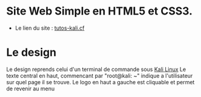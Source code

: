 # Site Web Simple en HTML5 et CSS3.
<ul>
  <li>
    Le lien du site : <a href = "http://tutos-kali.cf/">tutos-kali.cf</a>
  </li>
</ul>

# Le design

Le design reprends celui d'un terminal de commande sous <a href = "https://www.kali.org/">Kali Linux</a>
Le texte central en haut, commencant par "root@kali: ~" indique a l'utilisateur sur quel page il se trouve.
Le logo en haut a gauche est <a>cliquable</a> et permet de revenir au menu
